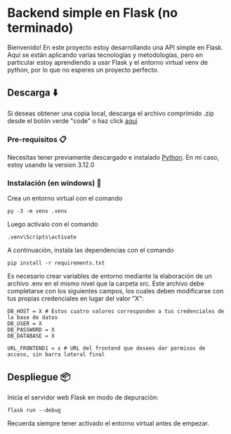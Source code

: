 # Backend simple en Flask (no terminado)

Bienvenido! En este proyecto estoy desarrollando una API simple en Flask. Aquí se están aplicando varias tecnologías y metodologías, pero en particular estoy aprendiendo a usar Flask y el entorno virtual venv de python, por lo que no esperes un proyecto perfecto.

## Descarga ⬇️

Si deseas obtener una copia local, descarga el archivo comprimido .zip desde el botón verde "code" o haz click [aquí](https://github.com/Ale6100/backend-simple-flask/archive/refs/heads/main.zip)

### Pre-requisitos 📋
Necesitas tener previamente descargado e instalado [Python](https://www.python.org/). En mi caso, estoy usando la version 3.12.0

### Instalación (en windows) 🔧
Crea un entorno virtual con el comando

```
py -3 -m venv .venv
```

Luego actívalo con el comando

```
.venv\Scripts\activate
```

A continuación, instala las dependencias con el comando

```
pip install -r requirements.txt
```

Es necesario crear variables de entorno mediante la elaboración de un archivo .env en el mismo nivel que la carpeta src. Este archivo debe completarse con los siguientes campos, los cuales deben modificarse con tus propias credenciales en lugar del valor "X":

```env
DB_HOST = X # Estos cuatro valores corresponden a tus credenciales de la base de datos
DB_USER = X
DB_PASSWORD = X
DB_DATABASE = X

URL_FRONTEND1 = x # URL del frontend que desees dar permisos de acceso, sin barra lateral final
```

## Despliegue 📦
Inicia el servidor web Flask en modo de depuración:

```
flask run --debug
```

Recuerda siempre tener activado el entorno virtual antes de empezar.
